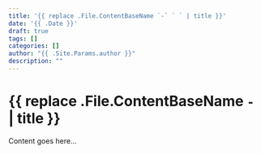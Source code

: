 ```yaml
---
title: '{{ replace .File.ContentBaseName `-` ` ` | title }}'
date: '{{ .Date }}'
draft: true
tags: []
categories: []
author: "{{ .Site.Params.author }}"
description: ""
---
```


# {{ replace .File.ContentBaseName `-` ` ` | title }}

Content goes here...